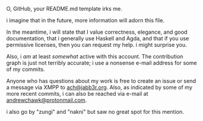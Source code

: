 O, GitHub, your README.md template irks me.

i imagine that in the future, more information will adorn this file.

In the meantime, i will state that I value correctness, elegance, and good documentation, that i generally use Haskell and Agda, and that if you use permissive licenses, then you can request my help.  i might surprise you.

Also, i *am* at least *somewhat* active with this account.  The contribution graph is just not terribly accurate; i use a nonsense e-mail address for some of my commits.

Anyone who has questions about my work is free to create an issue or send a message via XMPP to ach@jabb3r.org.  Also, as indicated by some of my more recent commits, i can also be reached via e-mail at andrewchawk@protonmail.com.

i also go by "zungi" and "nakni" but saw no great spot for this mention.
